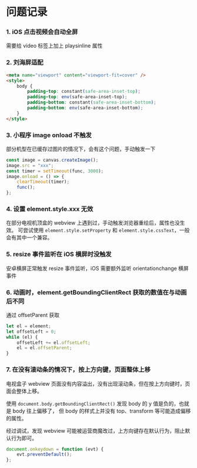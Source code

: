 # 问题记录

### 1. iOS 点击视频会自动全屏

需要给 video 标签上加上 playsinline 属性

### 2. 刘海屏适配

```html
<meta name="viewport" content="viewport-fit=cover" />
<style>
    body {
        padding-top: constant(safe-area-inset-top);
        padding-top: env(safe-area-inset-top);
        padding-bottom: constant(safe-area-inset-bottom);
        padding-bottom: env(safe-area-inset-bottom);
    }
</style>
```

### 3. 小程序 image onload 不触发

部分机型在已缓存过图片的情况下，会有这个问题，手动触发一下

```js
const image = canvas.createImage();
image.src = "xxx";
const timer = setTimeout(func, 3000);
image.onload = () => {
    clearTimeout(timer);
    func();
};
```

### 4. 设置 element.style.xxx 无效

在部分电视机顶盒的 webview 上遇到过，手动触发浏览器重绘后，属性也没生效。
可尝试使用 `element.style.setProperty` 和 `element.style.cssText`，一般会有其中一个兼容。

### 5. resize 事件监听在 iOS 横屏时没触发

安卓横屏正常触发 resize 事件监听，iOS 需要额外监听 orientationchange 横屏事件

### 6. 动画时，element.getBoundingClientRect 获取的数值在与动画后不同

通过 offsetParent 获取

```js
let el = element;
let offsetLeft = 0;
while (el) {
    offsetLeft += el.offsetLeft;
    el = el.offsetParent;
}
```

### 7. 在没有滚动条的情况下，按上方向键，页面整体上移

电视盒子 webview 页面没有内容溢出，没有出现滚动条，但在按上方向键时，页面会整体上移。

使用 `document.body.getBoundingClientRect()` 发现 body 的 y 值是负的，也就是 body 往上偏移了，
但 body 的样式上并没有 top、transform 等可能造成偏移的属性。

经过调试，发现 webview 可能被运营商魔改过，上方向键存在默认行为，阻止默认行为即可。

```js
document.onkeydown = function (evt) {
    evt.preventDefault();
};
```
